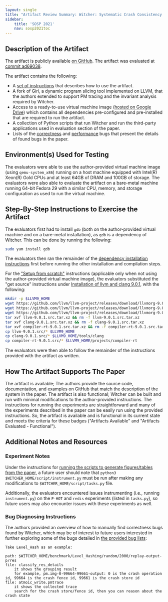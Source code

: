 ```yaml
---
layout: single
title: "Artifact Review Summary: Witcher: Systematic Crash Consistency Testing for Non-Volatile Memory Key-Value Stores"
sidebar:
    title: 'SOSP 2021'
    nav: sosp2021toc
---
```


## Description of the Artifact

The artifact is publicly available [on GitHub](https://github.com/cosmoss-vt/witcher). The artifact
was evaluated at [commit ad69038](https://github.com/cosmoss-vt/witcher/tree/ad69038cdcd4ac20f1bde38ebf7e6d9fd6999b36).

The artifact contains the following:

- A [set of instructions](https://github.com/cosmoss-vt/witcher/blob/sosp21-ae/README.md) that describes how to use the artifact.
- A fork of Giri, a dynamic program slicing tool implemented on LLVM, that the authors extended to support PM
tracing and the invariant analysis required by Witcher.
- Access to a ready-to-use virtual machine image ([hosted on Google Drive](https://github.com/cosmoss-vt/witcher#download-the-vm-image-in-google-drive)) which contains all dependencies pre-configured and pre-installed that are required to run the artifact.
- A collection of Python scripts that run Witcher and run the third-party applications used in evaluation section of the paper.
- Lists of the [correctness](https://github.com/cosmoss-vt/witcher/blob/sosp21-ae/bugs/sosp21-correctness-bugs.md) and [performance](https://github.com/cosmoss-vt/witcher/blob/sosp21-ae/bugs/sosp21-performance-bugs.md) bugs that present the details of found bugs in the paper.

## Environment(s) Used for Testing

The evaluators were able to use the author-provided virtual machine image (using `qemu-system_x86`) running
on a host machine equipped with Intel(R) Xeon(R) Gold CPUs and at least 64GB of DRAM and 100GB of storage.
The evaluators were also able to evaluate the artifact on a bare-metal machine running 64-bit Fedora 29 with a
similar CPU, memory, and storage configuration as used to run the virtual machine.

## Step-By-Step Instructions to Exercise the Artifact

The evaluators first had to install `gdb` (both on the author-provided virtual machine and on a bare-metal installation), as `gdb` is a dependency of Witcher. This can be done by running the following:

```sh
sudo yum install gdb
```

The evaluators then ran the remainder of the [dependency installation instructions](https://github.com/cosmoss-vt/witcher#dependencies) first before running the other installation and compilation steps.

For the ["Setup from scratch"](https://github.com/cosmoss-vt/witcher#setup-from-scratch) instructions (applicable only when not using the author-provided virtual machine image), the evaluators substituted the "get source" instructions under [Installation of llvm and clang 9.0.1](https://github.com/cosmoss-vt/witcher#installation-of-llvm-and-clang-901), with the following:

```sh
mkdir -p $LLVM9_HOME
wget https://github.com/llvm/llvm-project/releases/download/llvmorg-9.0.1/llvm-9.0.1.src.tar.xz
wget https://github.com/llvm/llvm-project/releases/download/llvmorg-9.0.1/clang-9.0.1.src.tar.xz
wget https://github.com/llvm/llvm-project/releases/download/llvmorg-9.0.1/compiler-rt-9.0.1.src.tar.xz
tar xvf llvm-9.0.1.src.tar.xz && rm -f llvm-9.0.1.src.tar.xz
tar xvf clang-9.0.1.src.tar.xz && rm -f clang-9.0.1.src.tar.xz
tar xvf compiler-rt-9.0.1.src.tar.xz && rm -f compiler-rt-9.0.1.src.tar.xz
cp llvm-9.0.1.src/* $LLVM9_HOME
cp clang-9.0.1.src/* $LLVM9_HOME/tools/clang
cp compiler-rt-9.0.1.src/* $LLVM9_HOME/projects/compiler-rt
```

The evaluators were then able to follow the remainder of the instructions provided with the artifact as written.

## How The Artifact Supports The Paper

The artifact is available; The authors provide the source code, documentation, and examples on GitHub that match the description of the system in the paper. The artifact is also functional; Witcher can be built and run with minimal modifications to the author-provided instructions. The instructions for running the experiments are straightforward and many of the experiments described in the paper can be easily run using the provided instructions. So, the artifact is available and is functional in its current state and meets the criteria for these badges ("Artifacts Available" and "Artifacts Evaluated - Functional").

## Additional Notes and Resources

### Experiment Notes

Under the instructions for [running the scripts to generate figures/tables from the paper](https://github.com/cosmoss-vt/witcher#play-1), a future user should note that `python3 $WITCHER_HOME/script/instrument.py` must be run after making any modifications to `$WITCHER_HOME/script/tasks.py` file.

Additionally, the evaluators encountered issues instrumenting (i.e., running `instrument.py`) on the `P-HOT` and `redis` experiments (listed in `tasks.py`), so future users may also encounter issues with these experiments as well.

### Bug Diagnosing Instructions

The authors provided an overview of how to manually find correctness bugs found by Witcher, which may be of interest to future users interested in further exploring some of the bugs detailed in [the provided bug lists](https://github.com/cosmoss-vt/witcher/blob/sosp21-ae/bugs/sosp21-correctness-bugs.md):

    Take Level_Hash as an example:

    path: $WITCHER_HOME/benchmark/Level_Hashing/random/2000/replay-output-p/res
    file: classify_res_details
        it shows the grouping result
        for example, pm.img-0-99664-99661-output: 0 is the crash operation id, 99664 is the crash fence id, 99661 is the crash store id
    file: atmoic_write.pmtrace
        it shows the collected trace
        search for the crash store/fence id, then you can reason about the crash state
